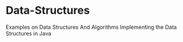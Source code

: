 # Data-Structures
Examples on Data Structures And Algorithms
Implementing the Data Structures in Java 

